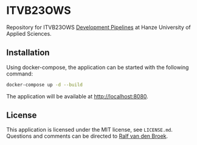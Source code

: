 # ITVB23OWS

Repository for ITVB23OWS [Development Pipelines](https://github.com/hanze-hbo-ict/itvb23ows-starter-code) at Hanze University of Applied Sciences.

## Installation

Using docker-compose, the application can be started with the following command:

```sh
docker-compose up -d --build
```

The application will be available at [http://localhost:8080](http://localhost:8080).

## License

This application is licensed under the MIT license, see `LICENSE.md`. Questions and comments can be directed to [Ralf van den Broek](https://github.com/ralfvandenbroek).
